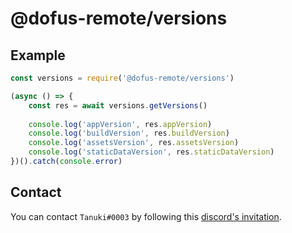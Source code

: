 # @dofus-remote/versions
## Example
```js
const versions = require('@dofus-remote/versions')

(async () => {
    const res = await versions.getVersions()
    
    console.log('appVersion', res.appVersion)
    console.log('buildVersion', res.buildVersion)
    console.log('assetsVersion', res.assetsVersion)
    console.log('staticDataVersion', res.staticDataVersion)
})().catch(console.error)
```

## Contact
You can contact `Tanuki#0003` by following this [discord's invitation](https://discord.gg/Ctg86d4).